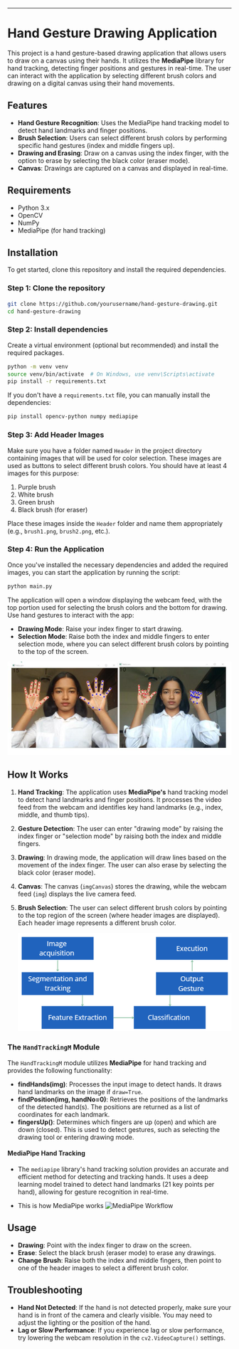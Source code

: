 ---

# Hand Gesture Drawing Application

This project is a hand gesture-based drawing application that allows users to draw on a canvas using their hands. It utilizes the **MediaPipe** library for hand tracking, detecting finger positions and gestures in real-time. The user can interact with the application by selecting different brush colors and drawing on a digital canvas using their hand movements.

## Features

- **Hand Gesture Recognition**: Uses the MediaPipe hand tracking model to detect hand landmarks and finger positions.
- **Brush Selection**: Users can select different brush colors by performing specific hand gestures (index and middle fingers up).
- **Drawing and Erasing**: Draw on a canvas using the index finger, with the option to erase by selecting the black color (eraser mode).
- **Canvas**: Drawings are captured on a canvas and displayed in real-time.
  
## Requirements

- Python 3.x
- OpenCV
- NumPy
- MediaPipe (for hand tracking)

## Installation

To get started, clone this repository and install the required dependencies.

### Step 1: Clone the repository

```bash
git clone https://github.com/yourusername/hand-gesture-drawing.git
cd hand-gesture-drawing
```

### Step 2: Install dependencies

Create a virtual environment (optional but recommended) and install the required packages.

```bash
python -m venv venv
source venv/bin/activate  # On Windows, use venv\Scripts\activate
pip install -r requirements.txt
```

If you don't have a `requirements.txt` file, you can manually install the dependencies:

```bash
pip install opencv-python numpy mediapipe
```

### Step 3: Add Header Images

Make sure you have a folder named `Header` in the project directory containing images that will be used for color selection. These images are used as buttons to select different brush colors. You should have at least 4 images for this purpose:

1. Purple brush
2. White brush
3. Green brush
4. Black brush (for eraser)

Place these images inside the `Header` folder and name them appropriately (e.g., `brush1.png`, `brush2.png`, etc.).

### Step 4: Run the Application

Once you've installed the necessary dependencies and added the required images, you can start the application by running the script:

```bash
python main.py
```

The application will open a window displaying the webcam feed, with the top portion used for selecting the brush colors and the bottom for drawing. Use hand gestures to interact with the app:

- **Drawing Mode**: Raise your index finger to start drawing.
- **Selection Mode**: Raise both the index and middle fingers to enter selection mode, where you can select different brush colors by pointing to the top of the screen.

![Working](./assets/image17.png)


## How It Works

1. **Hand Tracking**: The application uses **MediaPipe's** hand tracking model to detect hand landmarks and finger positions. It processes the video feed from the webcam and identifies key hand landmarks (e.g., index, middle, and thumb tips).
2. **Gesture Detection**: The user can enter "drawing mode" by raising the index finger or "selection mode" by raising both the index and middle fingers.
3. **Drawing**: In drawing mode, the application will draw lines based on the movement of the index finger. The user can also erase by selecting the black color (eraser mode).
4. **Canvas**: The canvas (`imgCanvas`) stores the drawing, while the webcam feed (`img`) displays the live camera feed.
5. **Brush Selection**: The user can select different brush colors by pointing to the top region of the screen (where header images are displayed). Each header image represents a different brush color.

   ![Whorkflow](./assets/image2.png)


### The `HandTrackingM` Module

The `HandTrackingM` module utilizes **MediaPipe** for hand tracking and provides the following functionality:

- **findHands(img)**: Processes the input image to detect hands. It draws hand landmarks on the image if `draw=True`.
- **findPosition(img, handNo=0)**: Retrieves the positions of the landmarks of the detected hand(s). The positions are returned as a list of coordinates for each landmark.
- **fingersUp()**: Determines which fingers are up (open) and which are down (closed). This is used to detect gestures, such as selecting the drawing tool or entering drawing mode.

#### MediaPipe Hand Tracking

- The `mediapipe` library's hand tracking solution provides an accurate and efficient method for detecting and tracking hands. It uses a deep learning model trained to detect hand landmarks (21 key points per hand), allowing for gesture recognition in real-time.

- This is how MediaPipe works
![MediaPipe Workflow](./assets/wimage5.png)

  
## Usage

- **Drawing**: Point with the index finger to draw on the screen.
- **Erase**: Select the black brush (eraser mode) to erase any drawings.
- **Change Brush**: Raise both the index and middle fingers, then point to one of the header images to select a different brush color.

## Troubleshooting

- **Hand Not Detected**: If the hand is not detected properly, make sure your hand is in front of the camera and clearly visible. You may need to adjust the lighting or the position of the hand.
- **Lag or Slow Performance**: If you experience lag or slow performance, try lowering the webcam resolution in the `cv2.VideoCapture()` settings.
